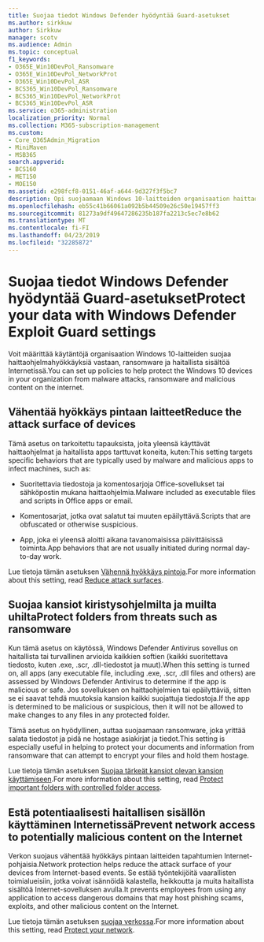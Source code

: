 ```yaml
---
title: Suojaa tiedot Windows Defender hyödyntää Guard-asetukset
ms.author: sirkkuw
author: Sirkkuw
manager: scotv
ms.audience: Admin
ms.topic: conceptual
f1_keywords:
- O365E_Win10DevPol_Ransomware
- O365E_Win10DevPol_NetworkProt
- O365E_Win10DevPol_ASR
- BCS365_Win10DevPol_Ransomware
- BCS365_Win10DevPol_NetworkProt
- BCS365_Win10DevPol_ASR
ms.service: o365-administration
localization_priority: Normal
ms.collection: M365-subscription-management
ms.custom:
- Core_O365Admin_Migration
- MiniMaven
- MSB365
search.appverid:
- BCS160
- MET150
- MOE150
ms.assetid: e298fcf8-0151-46af-a644-9d327f3f5bc7
description: Opi suojaamaan Windows 10-laitteiden organisaation haittaohjelmahyökkäyksiä vastaan, ransomware ja haitallista sisältöä Internetissä.
ms.openlocfilehash: eb55c41b66061a092b5b44509e26c50e19457ff3
ms.sourcegitcommit: 81273a9df49647286235b187fa2213c5ec7e8b62
ms.translationtype: MT
ms.contentlocale: fi-FI
ms.lasthandoff: 04/23/2019
ms.locfileid: "32285872"
---
```

# <a name="protect-your-data-with-windows-defender-exploit-guard-settings"></a><span data-ttu-id="3901d-103">Suojaa tiedot Windows Defender hyödyntää Guard-asetukset</span><span class="sxs-lookup"><span data-stu-id="3901d-103">Protect your data with Windows Defender Exploit Guard settings</span></span>

<span data-ttu-id="3901d-104">Voit määrittää käytäntöjä organisaation Windows 10-laitteiden suojaa haittaohjelmahyökkäyksiä vastaan, ransomware ja haitallista sisältöä Internetissä.</span><span class="sxs-lookup"><span data-stu-id="3901d-104">You can set up policies to help protect the Windows 10 devices in your organization from malware attacks, ransomware and malicious content on the internet.</span></span>
  
## <a name="reduce-the-attack-surface-of-devices"></a><span data-ttu-id="3901d-105">Vähentää hyökkäys pintaan laitteet</span><span class="sxs-lookup"><span data-stu-id="3901d-105">Reduce the attack surface of devices</span></span>

<span data-ttu-id="3901d-106">Tämä asetus on tarkoitettu tapauksista, joita yleensä käyttävät haittaohjelmat ja haitallista apps tarttuvat koneita, kuten:</span><span class="sxs-lookup"><span data-stu-id="3901d-106">This setting targets specific behaviors that are typically used by malware and malicious apps to infect machines, such as:</span></span>
  
- <span data-ttu-id="3901d-107">Suoritettavia tiedostoja ja komentosarjoja Office-sovellukset tai sähköpostin mukana haittaohjelmia.</span><span class="sxs-lookup"><span data-stu-id="3901d-107">Malware included as executable files and scripts in Office apps or email.</span></span>
    
- <span data-ttu-id="3901d-108">Komentosarjat, jotka ovat salatut tai muuten epäilyttävä.</span><span class="sxs-lookup"><span data-stu-id="3901d-108">Scripts that are obfuscated or otherwise suspicious.</span></span>
    
- <span data-ttu-id="3901d-109">App, joka ei yleensä aloitti aikana tavanomaisissa päivittäisissä toiminta.</span><span class="sxs-lookup"><span data-stu-id="3901d-109">App behaviors that are not usually initiated during normal day-to-day work.</span></span>
    
<span data-ttu-id="3901d-110">Lue tietoja tämän asetuksen [Vähennä hyökkäys pintoja](https://go.microsoft.com/fwlink/?linkid=870417).</span><span class="sxs-lookup"><span data-stu-id="3901d-110">For more information about this setting, read [Reduce attack surfaces](https://go.microsoft.com/fwlink/?linkid=870417).</span></span>
  
## <a name="protect-folders-from-threats-such-as-ransomware"></a><span data-ttu-id="3901d-111">Suojaa kansiot kiristysohjelmilta ja muilta uhilta</span><span class="sxs-lookup"><span data-stu-id="3901d-111">Protect folders from threats such as ransomware</span></span>

<span data-ttu-id="3901d-112">Kun tämä asetus on käytössä, Windows Defender Antivirus sovellus on haitallista tai turvallinen arvioida kaikkien softien (kaikki suoritettava tiedosto, kuten .exe, .scr, .dll-tiedostot ja muut).</span><span class="sxs-lookup"><span data-stu-id="3901d-112">When this setting is turned on, all apps (any executable file, including .exe, .scr, .dll files and others) are assessed by Windows Defender Antivirus to determine if the app is malicious or safe.</span></span> <span data-ttu-id="3901d-113">Jos sovelluksen on haittaohjelmien tai epäilyttäviä, sitten se ei saavat tehdä muutoksia kansion kaikki suojattuja tiedostoja.</span><span class="sxs-lookup"><span data-stu-id="3901d-113">If the app is determined to be malicious or suspicious, then it will not be allowed to make changes to any files in any protected folder.</span></span>
  
<span data-ttu-id="3901d-114">Tämä asetus on hyödyllinen, auttaa suojaamaan ransomware, joka yrittää salata tiedostot ja pidä ne hostage asiakirjat ja tiedot.</span><span class="sxs-lookup"><span data-stu-id="3901d-114">This setting is especially useful in helping to protect your documents and information from ransomware that can attempt to encrypt your files and hold them hostage.</span></span>
  
<span data-ttu-id="3901d-115">Lue tietoja tämän asetuksen [Suojaa tärkeät kansiot olevan kansion käyttämiseen](https://go.microsoft.com/fwlink/?linkid=870418).</span><span class="sxs-lookup"><span data-stu-id="3901d-115">For more information about this setting, read [Protect important folders with controlled folder access](https://go.microsoft.com/fwlink/?linkid=870418).</span></span>
  
## <a name="prevent-network-access-to-potentially-malicious-content-on-the-internet"></a><span data-ttu-id="3901d-116">Estä potentiaalisesti haitallisen sisällön käyttäminen Internetissä</span><span class="sxs-lookup"><span data-stu-id="3901d-116">Prevent network access to potentially malicious content on the Internet</span></span>

<span data-ttu-id="3901d-117">Verkon suojaus vähentää hyökkäys pintaan laitteiden tapahtumien Internet-pohjaisia.</span><span class="sxs-lookup"><span data-stu-id="3901d-117">Network protection helps reduce the attack surface of your devices from Internet-based events.</span></span> <span data-ttu-id="3901d-118">Se estää työntekijöitä vaarallisten toimialueisiin, jotka voivat isännöidä kalastella, heikkoutta ja muita haitallista sisältöä Internet-sovelluksen avulla.</span><span class="sxs-lookup"><span data-stu-id="3901d-118">It prevents employees from using any application to access dangerous domains that may host phishing scams, exploits, and other malicious content on the Internet.</span></span>
  
<span data-ttu-id="3901d-119">Lue tietoja tämän asetuksen [suojaa verkossa](https://go.microsoft.com/fwlink/?linkid=870419).</span><span class="sxs-lookup"><span data-stu-id="3901d-119">For more information about this setting, read [Protect your network](https://go.microsoft.com/fwlink/?linkid=870419).</span></span>
  

